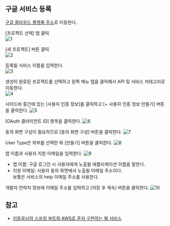 ## 구글 서비스 등록
[구글 클라우드 플랫폼 주소](https://console.cloud.google.com/home/dashboard?project=braided-pride-310804)로 이동한다.

[프로젝트 선택] 탭 클릭   
![1]()

[새 프로젝트] 버튼 클릭   
![2]()

등록될 서비스 이름을 입력한다.   
![3]()

생성이 완료된 프로젝트를 선택하고 왼쪽 메뉴 탭을 클릭해서 API 및 서비스 카테고리로 이동한다.   
![4]()

사이드바 중간에 있는 [사용자 인증 정보]를 클릭하고 [+ 사용자 인증 정보 만들기] 버튼을 클릭한다.
![5]()

[OAuth 클라이언트 ID] 항목을 클릭한다.
![6]()

동의 화면 구성이 필요하므로 [동의 화면 구성] 버튼을 클릭한다.
![7]()

User Type은 외부를 선택한 뒤 [만들기] 버튼을 클릭한다.
![8]()

앱 이름과 사용자 지원 이메일을 입력한다.
![9]()
* 앱 이름: 구글 로그인 시 사용자에게 노출될 애플리케이션 이름을 말한다.
* 지원 이메일: 사용자 동의 화면에서 노출될 이메일 주소이다.   
보통은 서비스의 help 이메일 주소를 사용한다.

개발자 연락처 정보에 이메일 주소를 입력하고 [저장 후 계속] 버튼을 클릭한다.
![10]()



## 참고
* [이동욱님의 스프링 부트와 AWS로 혼자 구현하는 웹 서비스](https://jojoldu.tistory.com/463)